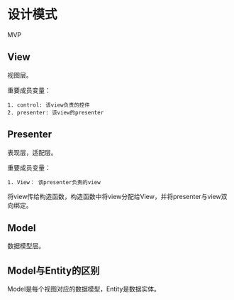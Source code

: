 ﻿# 设计模式

MVP

## View

视图层。

重要成员变量：

	1. control: 该view负责的控件
	2. presenter: 该view的presenter

## Presenter

表现层，适配层。

重要成员变量：
	
	1. View： 该presenter负责的view

将view传给构造函数，构造函数中将view分配给View，并将presenter与view双向绑定。

## Model

数据模型层。


## Model与Entity的区别

Model是每个视图对应的数据模型，Entity是数据实体。
